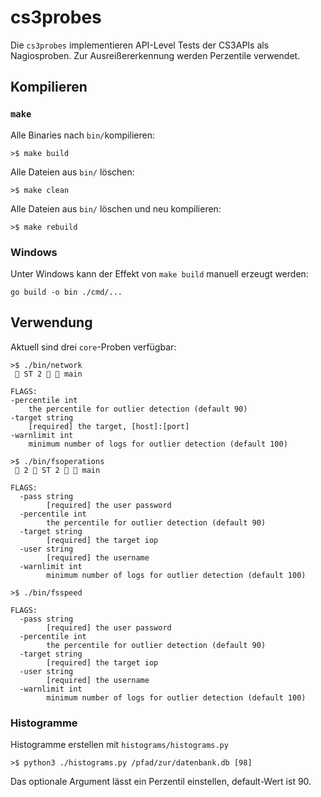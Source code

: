 # cs3probes

Die `cs3probes` implementieren API-Level Tests der CS3APIs als Nagiosproben. Zur Ausreißererkennung werden Perzentile verwendet.

## Kompilieren

### `make`

Alle Binaries nach `bin/`kompilieren:

`>$ make build`
 
Alle Dateien aus `bin/` löschen:

`>$ make clean`


Alle Dateien aus `bin/` löschen und neu kompilieren:

`>$ make rebuild`

### Windows

Unter Windows kann der Effekt von `make build` manuell erzeugt werden:

`go build -o bin ./cmd/...`


## Verwendung
Aktuell sind drei `core`-Proben verfügbar:

````
>$ ./bin/network                                                                                                                                                                                                                                        ST 2   main 

FLAGS:
-percentile int
    the percentile for outlier detection (default 90)
-target string
    [required] the target, [host]:[port]
-warnlimit int
    minimum number of logs for outlier detection (default 100)
````

````
>$ ./bin/fsoperations                                                                                                                                                                                                                               2  ST 2   main 

FLAGS:
  -pass string
        [required] the user password
  -percentile int
        the percentile for outlier detection (default 90)
  -target string
        [required] the target iop
  -user string
        [required] the username
  -warnlimit int
        minimum number of logs for outlier detection (default 100)
````
````
>$ ./bin/fsspeed  

FLAGS:
  -pass string
        [required] the user password
  -percentile int
        the percentile for outlier detection (default 90)
  -target string
        [required] the target iop
  -user string
        [required] the username
  -warnlimit int
        minimum number of logs for outlier detection (default 100)
````

### Histogramme
Histogramme erstellen mit `histograms/histograms.py`

`>$ python3 ./histograms.py /pfad/zur/datenbank.db [98]`

Das optionale Argument lässt ein Perzentil einstellen, default-Wert ist 90.